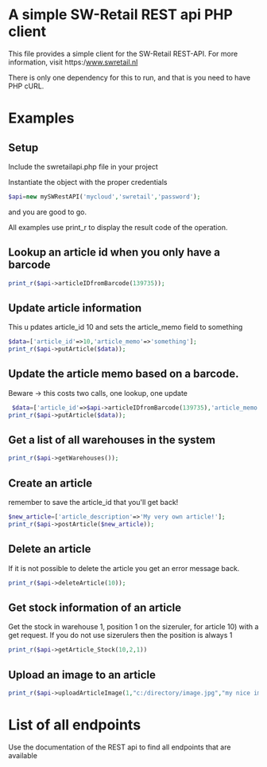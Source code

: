 # A simple  SW-Retail REST api PHP client

This file provides a simple client for the SW-Retail REST-API. For more information, visit https:/www.swretail.nl

There is only one dependency for this to run, and that is you need to have PHP cURL. 

# Examples

## Setup 
Include the swretailapi.php file in your project

Instantiate the object with the proper credentials
```php
$api=new mySWRestAPI('mycloud','swretail','password');
```
and you are good to go.

All examples use print_r to display the result code of the operation. 

## Lookup an article id when you only have a barcode
```php
print_r($api->articleIDfromBarcode(139735));
```


## Update article information
This u pdates article_id 10 and sets the article_memo field to something
```php
$data=['article_id'=>10,'article_memo'=>'something'];
print_r($api->putArticle($data));
```

## Update the article memo based on a barcode.
Beware -> this costs two calls, one lookup, one update
```php
 $data=['article_id'=>$api->articleIDfromBarcode(139735),'article_memo'=>'something'];
print_r($api->putArticle($data));
```

## Get a list of all warehouses in the system
```php
print_r($api->getWarehouses());
```

## Create an article
remember to save the article_id that you'll get back!
```php
$new_article=['article_description'=>'My very own article!'];
print_r($api->postArticle($new_article));
```

## Delete an article
If it is not possible to delete the article you get an error message back. 
 ```php
 print_r($api->deleteArticle(10));
 ```

## Get stock information of an article
Get the stock in warehouse 1, position 1 on the sizeruler, for article 10) with a get request. If you do not use sizerulers then the position is always 1
```php
print_r($api->getArticle_Stock(10,2,1))
```

## Upload an image to an article
```php
print_r($api->uploadArticleImage(1,"c:/directory/image.jpg","my nice image"));
```

# List of all endpoints 
Use the documentation of the REST api to find all endpoints that are available

